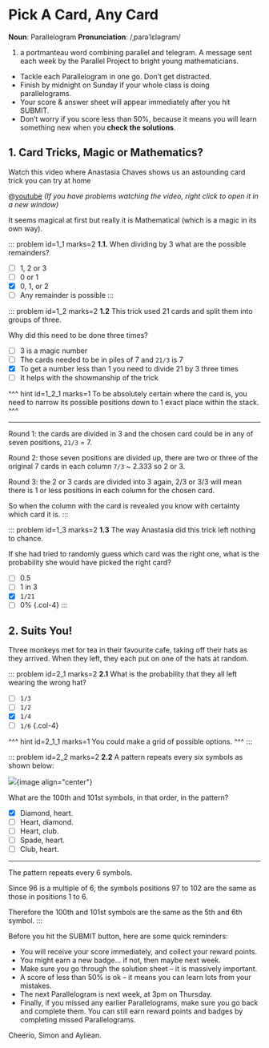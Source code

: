 # Pick A Card, Any Card

<div class="dictionary">

__Noun__: Parallelogram
__Pronunciation__: /ˌparəˈlɛləɡram/

1. a portmanteau word combining parallel and telegram. A message sent each
week by the Parallel Project to bright young mathematicians.

</div>

*	Tackle each Parallelogram in one go. Don’t get distracted.
*	Finish by midnight on Sunday if your whole class is doing parallelograms.
*	Your score & answer sheet will appear immediately after you hit SUBMIT.
*	Don’t worry if you score less than 50%, because it means you will learn something new when you __check the solutions__.


## 1. Card Tricks, Magic or Mathematics?

Watch this video where Anastasia Chaves shows us an astounding card trick you can try at home

@[youtube](watch?v=d7dg7gVDWyg?rel=0) _(If you have problems watching the video, right click to open it in a new window)_

It seems magical at first but really it is Mathematical (which is a magic in its own way).

::: problem id=1_1 marks=2
__1.1.__ When dividing by 3 what are the possible remainders?

* [ ] 1, 2 or 3
* [ ] 0 or 1
* [x] 0, 1, or 2
* [ ] Any remainder is possible
:::

::: problem id=1_2 marks=2
__1.2__ This trick used 21 cards and split them into groups of three.  

Why did this need to be done three times?

* [ ] 3 is a magic number
* [ ] The cards needed to be in piles of 7 and `21/3` is 7
* [x] To get a number less than 1 you need to divide 21 by 3 three times
* [ ] It helps with the showmanship of the trick

^^^ hint id=1_2_1 marks=1
To be absolutely certain where the card is, you need to narrow its possible positions down to 1 exact place within the stack.
^^^

---

Round 1: the cards are divided in 3 and the chosen card could be in any of seven positions, `21/3` = 7.  

Round 2: those seven positions are divided up, there are two or three of the original 7 cards in each column `7/3` ~ 2.333 so 2 or 3.  

Round 3: the 2 or 3 cards are divided into 3 again, 2/3 or 3/3 will mean there is 1 or less positions in each column for the chosen card.  

So when the column with the card is revealed you know with certainty which card it is.
:::

::: problem id=1_3 marks=2
__1.3__ The way Anastasia did this trick left nothing to chance.  

If she had tried to randomly guess which card was the right one, what is the probability she would have picked the right card?

* [ ] 0.5
* [ ] 1 in 3
* [x] `1/21`
* [ ] 0%
{.col-4}
:::

## 2. Suits You!

Three monkeys met for tea in their favourite cafe, taking off their hats as they arrived. When they left, they each put on one of the hats at random.

::: problem id=2_1 marks=2
__2.1__ What is the probability that they all left wearing the wrong hat?

* [ ] `1/3`
* [ ] `1/2`
* [x] `1/4`
* [ ] `1/6`
{.col-4}

^^^ hint id=2_1_1 marks=1
You could make a grid of possible options.
^^^
:::

::: problem id=2_2 marks=2
__2.2__ A pattern repeats every six symbols as shown below:

![](/resources/6-08-cards/1-pattern-puzzle.png){image align="center"}

What are the 100th and 101st symbols, in that order, in the pattern?

* [x] Diamond, heart.
* [ ] Heart, diamond.
* [ ] Heart, club.
* [ ] Spade, heart.
* [ ] Club, heart.

---

The pattern repeats every 6 symbols.  

Since 96 is a multiple of 6, the symbols positions 97 to 102 are the same as those in positions 1 to 6.  

Therefore the 100th and 101st symbols are the same as the 5th and 6th symbol.
:::


Before you hit the SUBMIT button, here are some quick reminders:

*	You will receive your score immediately, and collect your reward points.
*	You might earn a new badge... if not, then maybe next week.
*	Make sure you go through the solution sheet – it is massively important.
*	A score of less than 50% is ok – it means you can learn lots from your mistakes.
*	The next Parallelogram is next week, at 3pm on Thursday.
*	Finally, if you missed any earlier Parallelograms, make sure you go back and complete them. You can still earn reward points and badges by completing missed Parallelograms.

Cheerio,
Simon and Ayliean.
